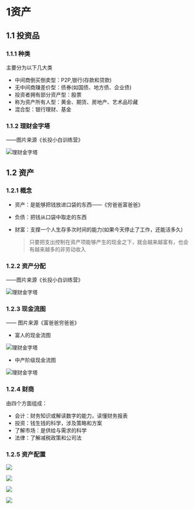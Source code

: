 # 1资产
## 1.1 投资品
### 1.1.1 种类

主要分为以下几大类

- 中间商倒买倒卖型：P2P,银行(存款和贷款)
- 无中间商赚差价型：债券(如国债、地方债、企业债)
- 投资者拥有部分资产型：股票
- 称为资产所有人型：黄金、期货、房地产、艺术品珍藏
- 混合型：银行理财、基金

### 1.1.2 理财金字塔

——图片来源《长投小白训练营》

![理财金字塔](../pic/理财金字塔.jpg)

## 1.2  资产

### 1.2.1 概念

- 资产：是能够把钱放进口袋的东西——《穷爸爸富爸爸》

- 负债：把钱从口袋中取走的东西

- 财富：支撑一个人生存多次时间的能力(如果今天停止了工作，还能活多久)

  > 只要把支出控制在资产项能够产生的现金之下，就会越来越富有，也会有越来越多的非劳动收入

### 1.2.2 资产分配

——图片来源《长投小白训练营》

![理财金字塔](../pic/资产分配.jpg)

### 1.2.3 现金流图

—— 图片来源《富爸爸穷爸爸》

- 富人的现金流图

![理财金字塔](../pic/富人的现金流图.jpg)

- 中产阶级现金流图

![理财金字塔](../pic/中产阶级现金流图.jpg)



### 1.2.4 财商

由四个方面组成：

- 会计：财务知识或解读数字的能力，读懂财务报表
- 投资：钱生钱的科学，涉及策略和方案
- 了解市场：是供给与需求的科学
- 法律：了解减税政策和公司法

### 1.2.5 资产配置

![](../pic/资产配置1.png)

![](../pic/资产配置2.png)

![](../pic/资产配置3.png)

![](../pic/资产配置4.png)